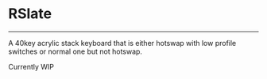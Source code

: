 # RSlate
---
A 40key acrylic stack keyboard that is either hotswap with low profile switches or normal one but not hotswap.

Currently WIP
